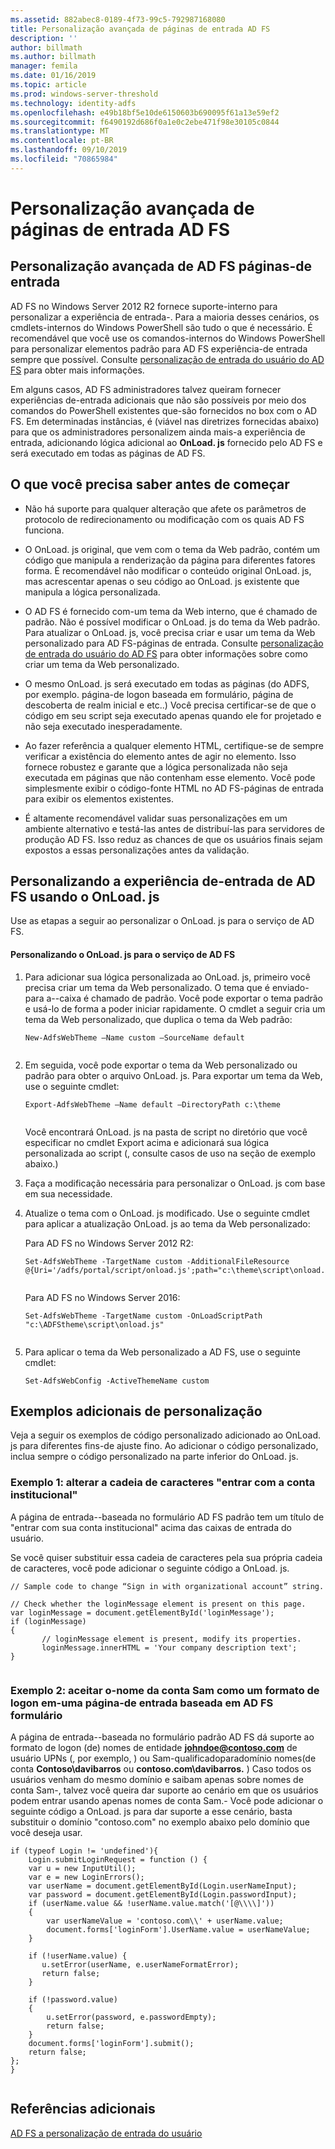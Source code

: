 ```yaml
---
ms.assetid: 882abec8-0189-4f73-99c5-792987168080
title: Personalização avançada de páginas de entrada AD FS
description: ''
author: billmath
ms.author: billmath
manager: femila
ms.date: 01/16/2019
ms.topic: article
ms.prod: windows-server-threshold
ms.technology: identity-adfs
ms.openlocfilehash: e49b18bf5e10de6150603b690095f61a13e59ef2
ms.sourcegitcommit: f6490192d686f0a1e0c2ebe471f98e30105c0844
ms.translationtype: MT
ms.contentlocale: pt-BR
ms.lasthandoff: 09/10/2019
ms.locfileid: "70865984"
---
```

# <a name="advanced-customization-of-ad-fs-sign-in-pages"></a>Personalização avançada de páginas de entrada AD FS

  
## <a name="advanced-customization-of-ad-fs-sign-in-pages"></a>Personalização avançada de AD FS páginas\-de entrada  
AD FS no Windows Server 2012 R2 fornece suporte\-interno para personalizar a experiência de entrada\-. Para a maioria desses cenários, os cmdlets\-internos do Windows PowerShell são tudo o que é necessário.  É recomendável que você use os comandos\-internos do Windows PowerShell para personalizar elementos padrão para AD FS experiência\-de entrada sempre que possível.  Consulte [personalização de entrada do usuário do AD FS](AD-FS-user-sign-in-customization.md) para obter mais informações.  
  
Em alguns casos, AD FS administradores talvez queiram fornecer experiências de\-entrada adicionais que não são possíveis por meio dos comandos do PowerShell existentes que\-são fornecidos no box com o AD FS. Em determinadas instâncias, é \(viável nas diretrizes fornecidas abaixo\) para que os administradores personalizem ainda mais\-a experiência de entrada, adicionando lógica adicional ao **OnLoad. js** fornecido pelo AD FS e será executado em todas as páginas de AD FS.  
  
## <a name="things-to-know-before-you-start"></a>O que você precisa saber antes de começar  
  
-   Não há suporte para qualquer alteração que afete os parâmetros de protocolo de redirecionamento ou modificação com os quais AD FS funciona.
  
-   O OnLoad. js original, que vem com o tema da Web padrão, contém um código que manipula a renderização da página para diferentes fatores forma. É recomendável não modificar o conteúdo original OnLoad. js, mas acrescentar apenas o seu código ao OnLoad. js existente que manipula a lógica personalizada.  
  
-   O AD FS é fornecido com\-um tema da Web interno, que é chamado de padrão. Não é possível modificar o OnLoad. js do tema da Web padrão. Para atualizar o OnLoad. js, você precisa criar e usar um tema da Web personalizado para AD FS\-páginas de entrada.  Consulte [personalização de entrada do usuário do AD FS](AD-FS-user-sign-in-customization.md) para obter informações sobre como criar um tema da Web personalizado.  
  
-   O mesmo OnLoad. js será executado em todas as páginas \(do ADFS, por exemplo. página\-de logon baseada em formulário, página de descoberta de realm inicial e etc..\) Você precisa certificar-se de que o código em seu script seja executado apenas quando ele for projetado e não seja executado inesperadamente.  
  
-   Ao fazer referência a qualquer elemento HTML, certifique-se de sempre verificar a existência do elemento antes de agir no elemento. Isso fornece robustez e garante que a lógica personalizada não seja executada em páginas que não contenham esse elemento. Você pode simplesmente exibir o código-fonte HTML no AD FS\-páginas de entrada para exibir os elementos existentes.  
  
-   É altamente recomendável validar suas personalizações em um ambiente alternativo e testá-las antes de distribuí-las para servidores de produção AD FS. Isso reduz as chances de que os usuários finais sejam expostos a essas personalizações antes da validação.  
  
## <a name="customizing-the-ad-fs-sign-in-experience-by-using-onloadjs"></a>Personalizando a experiência de\-entrada de AD FS usando o OnLoad. js  
Use as etapas a seguir ao personalizar o OnLoad. js para o serviço de AD FS.  
  
#### <a name="customizing-onloadjs-for-the-ad-fs-service"></a>Personalizando o OnLoad. js para o serviço de AD FS  
  
1.  Para adicionar sua lógica personalizada ao OnLoad. js, primeiro você precisa criar um tema da Web personalizado. O tema que é enviado\-para a\-\-caixa é chamado de padrão. Você pode exportar o tema padrão e usá-lo de forma a poder iniciar rapidamente. O cmdlet a seguir cria um tema da Web personalizado, que duplica o tema da Web padrão:  
  
    ```  
    New-AdfsWebTheme –Name custom –SourceName default  
  
    ```  
  
2.  Em seguida, você pode exportar o tema da Web personalizado ou padrão para obter o arquivo OnLoad. js. Para exportar um tema da Web, use o seguinte cmdlet:  
  
    ```  
    Export-AdfsWebTheme –Name default –DirectoryPath c:\theme  
  
    ```  
  
    Você encontrará OnLoad. js na pasta de script no diretório que você especificar no cmdlet Export acima e adicionará sua lógica personalizada ao script \(, consulte casos de uso na seção de exemplo abaixo.\)  
  
3.  Faça a modificação necessária para personalizar o OnLoad. js com base em sua necessidade.  
  
4.  Atualize o tema com o OnLoad. js modificado. Use o seguinte cmdlet para aplicar a atualização OnLoad. js ao tema da Web personalizado:  

     Para AD FS no Windows Server 2012 R2:  

    ```  
    Set-AdfsWebTheme -TargetName custom -AdditionalFileResource @{Uri='/adfs/portal/script/onload.js';path="c:\theme\script\onload.js"}  
  
    ```  
    Para AD FS no Windows Server 2016:

     ```  
    Set-AdfsWebTheme -TargetName custom -OnLoadScriptPath "c:\ADFStheme\script\onload.js"   
  
    ```  
  
5.  Para aplicar o tema da Web personalizado a AD FS, use o seguinte cmdlet:  
  
    ```  
    Set-AdfsWebConfig -ActiveThemeName custom  
    ```  
  
## <a name="additional-customization-examples"></a>Exemplos adicionais de personalização  
Veja a seguir os exemplos de código personalizado adicionado ao OnLoad. js para diferentes fins\-de ajuste fino. Ao adicionar o código personalizado, inclua sempre o código personalizado na parte inferior do OnLoad. js.  
  
### <a name="example-1-change-sign-in-with-organizational-account-string"></a>Exemplo 1: alterar a cadeia de caracteres "entrar com a conta institucional"  
A página de entrada\-\-baseada no formulário AD FS padrão tem um título de "entrar com sua conta institucional" acima das caixas de entrada do usuário.  
  
Se você quiser substituir essa cadeia de caracteres pela sua própria cadeia de caracteres, você pode adicionar o seguinte código a OnLoad. js.  
  
```  
// Sample code to change “Sign in with organizational account” string.  
  
// Check whether the loginMessage element is present on this page.  
var loginMessage = document.getElementById('loginMessage');  
if (loginMessage)  
{  
       // loginMessage element is present, modify its properties.  
       loginMessage.innerHTML = 'Your company description text';  
}  
  
```  
  
### <a name="example-2-accept-sam-account-name-as-a-login-format-on-an-ad-fs-form-based-sign-in-page"></a>Exemplo 2: aceitar o\-nome da conta Sam como um formato de logon em\-uma página\-de entrada baseada em AD FS formulário  
A página de entrada\-\-baseada no formulário padrão AD FS dá suporte ao formato de logon \(de\) nomes de entidade <strong>johndoe@contoso.com</strong> de usuário UPNs \(, por exemplo, \) ou Sam\-qualificadoparadomínio nomes\(de conta **Contoso\\davibarros** ou **contoso.com\\davibarros.** \) Caso todos os usuários venham do mesmo domínio e saibam apenas sobre nomes de conta Sam\-, talvez você queira dar suporte ao cenário em que os usuários podem entrar usando apenas nomes de conta Sam.\- Você pode adicionar o seguinte código a OnLoad. js para dar suporte a esse cenário, basta substituir o domínio "contoso.com" no exemplo abaixo pelo domínio que você deseja usar.  
  
```  
if (typeof Login != 'undefined'){  
    Login.submitLoginRequest = function () {   
    var u = new InputUtil();  
    var e = new LoginErrors();  
    var userName = document.getElementById(Login.userNameInput);  
    var password = document.getElementById(Login.passwordInput);  
    if (userName.value && !userName.value.match('[@\\\\]'))   
    {  
        var userNameValue = 'contoso.com\\' + userName.value;  
        document.forms['loginForm'].UserName.value = userNameValue;  
    }  
  
    if (!userName.value) {  
       u.setError(userName, e.userNameFormatError);  
       return false;  
    }  
  
    if (!password.value)   
    {  
        u.setError(password, e.passwordEmpty);  
        return false;  
    }  
    document.forms['loginForm'].submit();  
    return false;  
};  
}  
  
```  
  
## <a name="additional-references"></a>Referências adicionais 
[AD FS a personalização de entrada do usuário](AD-FS-user-sign-in-customization.md)  
  

